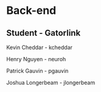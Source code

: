 Back-end
=======

Student        - Gatorlink   
----------------------------

Kevin Cheddar       - kcheddar

Henry Nguyen        - neuroh

Patrick Gauvin      - pgauvin

Joshua Longerbeam   - jlongerbeam
